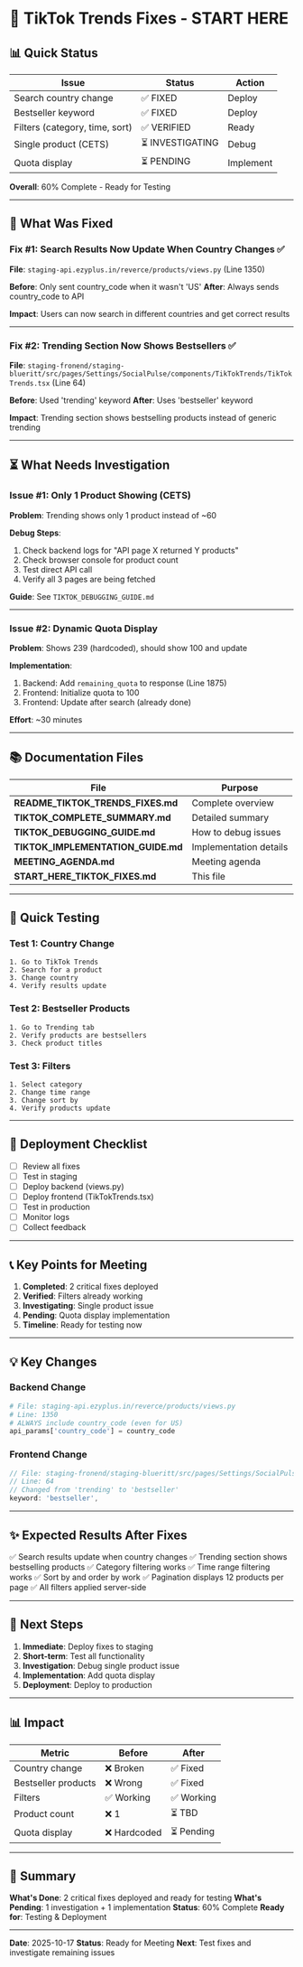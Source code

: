 # 🎯 TikTok Trends Fixes - START HERE

## 📊 Quick Status

| Issue | Status | Action |
|-------|--------|--------|
| Search country change | ✅ FIXED | Deploy |
| Bestseller keyword | ✅ FIXED | Deploy |
| Filters (category, time, sort) | ✅ VERIFIED | Ready |
| Single product (CETS) | ⏳ INVESTIGATING | Debug |
| Quota display | ⏳ PENDING | Implement |

**Overall**: 60% Complete - Ready for Testing

---

## 🚀 What Was Fixed

### Fix #1: Search Results Now Update When Country Changes ✅
**File**: `staging-api.ezyplus.in/reverce/products/views.py` (Line 1350)

**Before**: Only sent country_code when it wasn't 'US'
**After**: Always sends country_code to API

**Impact**: Users can now search in different countries and get correct results

---

### Fix #2: Trending Section Now Shows Bestsellers ✅
**File**: `staging-fronend/staging-blueritt/src/pages/Settings/SocialPulse/components/TikTokTrends/TikTokTrends.tsx` (Line 64)

**Before**: Used 'trending' keyword
**After**: Uses 'bestseller' keyword

**Impact**: Trending section shows bestselling products instead of generic trending

---

## ⏳ What Needs Investigation

### Issue #1: Only 1 Product Showing (CETS)
**Problem**: Trending shows only 1 product instead of ~60

**Debug Steps**:
1. Check backend logs for "API page X returned Y products"
2. Check browser console for product count
3. Test direct API call
4. Verify all 3 pages are being fetched

**Guide**: See `TIKTOK_DEBUGGING_GUIDE.md`

---

### Issue #2: Dynamic Quota Display
**Problem**: Shows 239 (hardcoded), should show 100 and update

**Implementation**:
1. Backend: Add `remaining_quota` to response (Line 1875)
2. Frontend: Initialize quota to 100
3. Frontend: Update after search (already done)

**Effort**: ~30 minutes

---

## 📚 Documentation Files

| File | Purpose |
|------|---------|
| **README_TIKTOK_TRENDS_FIXES.md** | Complete overview |
| **TIKTOK_COMPLETE_SUMMARY.md** | Detailed summary |
| **TIKTOK_DEBUGGING_GUIDE.md** | How to debug issues |
| **TIKTOK_IMPLEMENTATION_GUIDE.md** | Implementation details |
| **MEETING_AGENDA.md** | Meeting agenda |
| **START_HERE_TIKTOK_FIXES.md** | This file |

---

## 🧪 Quick Testing

### Test 1: Country Change
```
1. Go to TikTok Trends
2. Search for a product
3. Change country
4. Verify results update
```

### Test 2: Bestseller Products
```
1. Go to Trending tab
2. Verify products are bestsellers
3. Check product titles
```

### Test 3: Filters
```
1. Select category
2. Change time range
3. Change sort by
4. Verify products update
```

---

## 🚀 Deployment Checklist

- [ ] Review all fixes
- [ ] Test in staging
- [ ] Deploy backend (views.py)
- [ ] Deploy frontend (TikTokTrends.tsx)
- [ ] Test in production
- [ ] Monitor logs
- [ ] Collect feedback

---

## 📞 Key Points for Meeting

1. **Completed**: 2 critical fixes deployed
2. **Verified**: Filters already working
3. **Investigating**: Single product issue
4. **Pending**: Quota display implementation
5. **Timeline**: Ready for testing now

---

## 💡 Key Changes

### Backend Change
```python
# File: staging-api.ezyplus.in/reverce/products/views.py
# Line: 1350
# ALWAYS include country_code (even for US)
api_params['country_code'] = country_code
```

### Frontend Change
```typescript
// File: staging-fronend/staging-blueritt/src/pages/Settings/SocialPulse/components/TikTokTrends/TikTokTrends.tsx
// Line: 64
// Changed from 'trending' to 'bestseller'
keyword: 'bestseller',
```

---

## ✨ Expected Results After Fixes

✅ Search results update when country changes
✅ Trending section shows bestselling products
✅ Category filtering works
✅ Time range filtering works
✅ Sort by and order by work
✅ Pagination displays 12 products per page
✅ All filters applied server-side

---

## 🎯 Next Steps

1. **Immediate**: Deploy fixes to staging
2. **Short-term**: Test all functionality
3. **Investigation**: Debug single product issue
4. **Implementation**: Add quota display
5. **Deployment**: Deploy to production

---

## 📊 Impact

| Metric | Before | After |
|--------|--------|-------|
| Country change | ❌ Broken | ✅ Fixed |
| Bestseller products | ❌ Wrong | ✅ Fixed |
| Filters | ✅ Working | ✅ Working |
| Product count | ❌ 1 | ⏳ TBD |
| Quota display | ❌ Hardcoded | ⏳ Pending |

---

## 🎊 Summary

**What's Done**: 2 critical fixes deployed and ready for testing
**What's Pending**: 1 investigation + 1 implementation
**Status**: 60% Complete
**Ready for**: Testing & Deployment

---

**Date**: 2025-10-17
**Status**: Ready for Meeting
**Next**: Test fixes and investigate remaining issues

